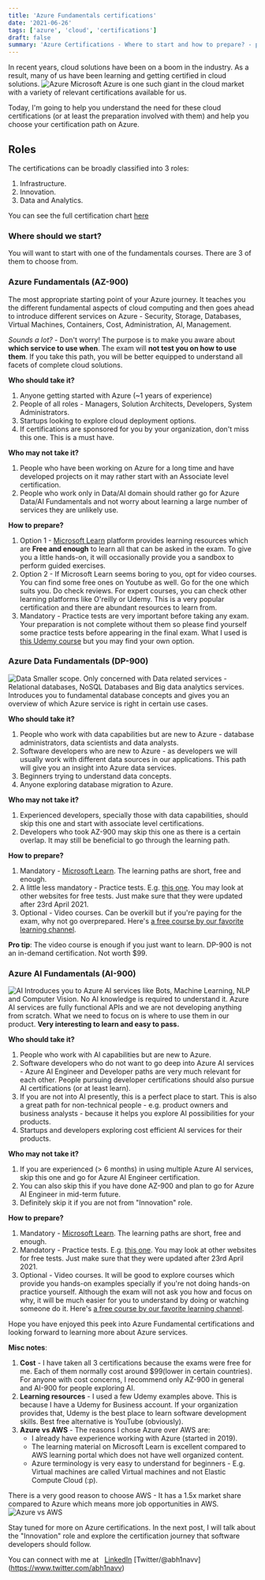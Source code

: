 ```yaml
---
title: 'Azure Fundamentals certifications'
date: '2021-06-26'
tags: ['azure', 'cloud', 'certifications']
draft: false
summary: 'Azure Certifications - Where to start and how to prepare? - preparation advice and resources'
---
```


In recent years, cloud solutions have been on a boom in the industry. As a result, many of us have been learning and getting certified in cloud solutions.
![Azure](https://camo.githubusercontent.com/6f78f53b753536048f99cabf6a44c3876f7cb975183da8623970e89ac98bbf16/68747470733a2f2f63646e2e6472696262626c652e636f6d2f75736572732f333834373436352f73637265656e73686f74732f31303736353132352f6d656469612f65356630383335336265353935326335626664346137353939303364356335612e676966)
Microsoft Azure is one such giant in the cloud market with a variety of relevant certifications available for us.

Today, I'm going to help you understand the need for these cloud certifications (or at least the preparation involved with them) and help you choose your certification path on Azure.

## Roles

The certifications can be broadly classified into 3 roles:

1. Infrastructure.
2. Innovation.
3. Data and Analytics.

You can see the full certification chart [here](https://query.prod.cms.rt.microsoft.com/cms/api/am/binary/RE4wyqh)

### Where should we start?

You will want to start with one of the fundamentals courses. There are 3 of them to choose from.

### Azure Fundamentals (AZ-900)

The most appropriate starting point of your Azure journey.
It teaches you the different fundamental aspects of cloud computing and then goes ahead to introduce different services on Azure - Security, Storage, Databases, Virtual Machines, Containers, Cost, Administration, AI, Management.

_Sounds a lot?_ - Don't worry! The purpose is to make you aware about **which service to use when**. The exam will **not test you on how to use them**. If you take this path, you will be better equipped to understand all facets of complete cloud solutions.

**Who should take it?**

1. Anyone getting started with Azure (~1 years of experience)
2. People of all roles - Managers, Solution Architects, Developers, System Administrators.
3. Startups looking to explore cloud deployment options.
4. If certifications are sponsored for you by your organization, don't miss this one. This is a must have.

**Who may not take it?**

1. People who have been working on Azure for a long time and have developed projects on it may rather start with an Associate level certification.
2. People who work only in Data/AI domain should rather go for Azure Data/AI Fundamentals and not worry about learning a large number of services they are unlikely use.

**How to prepare?**

1. Option 1 - [Microsoft Learn](https://docs.microsoft.com/en-us/learn/certifications/exams/az-900) platform provides learning resources which are **Free and enough** to learn all that can be asked in the exam. To give you a little hands-on, it will occasionally provide you a sandbox to perform guided exercises.
2. Option 2 - If Microsoft Learn seems boring to you, opt for video courses. You can find some free ones on Youtube as well. Go for the one which suits you. Do check reviews. For expert courses, you can check other learning platforms like O'reilly or Udemy. This is a very popular certification and there are abundant resources to learn from.
3. Mandatory - Practice tests are very important before taking any exam. Your preparation is not complete without them so please find yourself some practice tests before appearing in the final exam. What I used is [this Udemy course](https://www.udemy.com/course/az-900-practice-tests/) but you may find your own option.

### Azure Data Fundamentals (DP-900)

![Data](https://i.giphy.com/media/xT9C25UNTwfZuk85WP/source.gif)
Smaller scope. Only concerned with Data related services - Relational databases, NoSQL Databases and Big data analytics services. Introduces you to fundamental database concepts and gives you an overview of which Azure service is right in certain use cases.

**Who should take it?**

1. People who work with data capabilities but are new to Azure - database administrators, data scientists and data analysts.
2. Software developers who are new to Azure - as developers we will usually work with different data sources in our applications. This path will give you an insight into Azure data services.
3. Beginners trying to understand data concepts.
4. Anyone exploring database migration to Azure.

**Who may not take it?**

1. Experienced developers, specially those with data capabilities, should skip this one and start with associate level certifications.
2. Developers who took AZ-900 may skip this one as there is a certain overlap. It may still be beneficial to go through the learning path.

**How to prepare?**

1. Mandatory - [Microsoft Learn](https://docs.microsoft.com/en-us/learn/certifications/exams/dp-900). The learning paths are short, free and enough.
2. A little less mandatory - Practice tests. E.g. [this one](https://www.udemy.com/course/dp-900-azure-data-fundamentals-5-practice-tests/). You may look at other websites for free tests. Just make sure that they were updated after 23rd April 2021.
3. Optional - Video courses. Can be overkill but if you're paying for the exam, why not go overprepared. Here's [a free course by our favorite learning channel](https://www.youtube.com/watch?v=P3qmqUZJ7l0&ab_channel=freeCodeCamp.org).

**Pro tip**: The video course is enough if you just want to learn. DP-900 is not an in-demand certification. Not worth $99.

### Azure AI Fundamentals (AI-900)

![AI](https://i.giphy.com/media/pw2fLKLW3mgw/source.gif)
Introduces you to Azure AI services like Bots, Machine Learning, NLP and Computer Vision. No AI knowledge is required to understand it. Azure AI services are fully functional APIs and we are not developing anything from scratch. What we need to focus on is where to use them in our product. **Very interesting to learn and easy to pass.**

**Who should take it?**

1. People who work with AI capabilities but are new to Azure.
2. Software developers who do not want to go deep into Azure AI services - Azure AI Engineer and Developer paths are very much relevant for each other. People pursuing developer certifications should also pursue AI certifications (or at least learn).
3. If you are not into AI presently, this is a perfect place to start. This is also a great path for non-technical people - e.g. product owners and business analysts - because it helps you explore AI possibilities for your products.
4. Startups and developers exploring cost efficient AI services for their products.

**Who may not take it?**

1. If you are experienced (> 6 months) in using multiple Azure AI services, skip this one and go for Azure AI Engineer certification.
2. You can also skip this if you have done AZ-900 and plan to go for Azure AI Engineer in mid-term future.
3. Definitely skip it if you are not from "Innovation" role.

**How to prepare?**

1. Mandatory - [Microsoft Learn](https://docs.microsoft.com/en-us/learn/certifications/exams/ai-900). The learning paths are short, free and enough.
2. Mandatory - Practice tests. E.g. [this one](https://www.udemy.com/course/microsoft-certified-azure-ai-fundamentals-5-practice-tests/). You may look at other websites for free tests. Just make sure that they were updated after 23rd April 2021.
3. Optional - Video courses. It will be good to explore courses which provide you hands-on examples specially if you're not doing hands-on practice yourself. Although the exam will not ask you how and focus on why, it will be much easier for you to understand by doing or watching someone do it. Here's [a free course by our favorite learning channel](https://www.youtube.com/watch?v=OwZHNH8EfSU).

Hope you have enjoyed this peek into Azure Fundamental certifications and looking forward to learning more about Azure services.

**Misc notes**:

1. **Cost** - I have taken all 3 certifications because the exams were free for me. Each of them normally cost around $99(lower in certain countries). For anyone with cost concerns, I recommend only AZ-900 in general and AI-900 for people exploring AI.
2. **Learning resources** - I used a few Udemy examples above. This is because I have a Udemy for Business account. If your organization provides that, Udemy is the best place to learn software development skills. Best free alternative is YouTube (obviously).
3. **Azure vs AWS** - The reasons I chose Azure over AWS are:
   - I already have experience working with Azure (started in 2019).
   - The learning material on Microsoft Learn is excellent compared to AWS learning portal which does not have well organized content.
   - Azure terminology is very easy to understand for beginners - E.g. Virtual machines are called Virtual machines and not Elastic Compute Cloud (:p).

There is a very good reason to choose AWS - It has a 1.5x market share compared to Azure which means more job opportunities in AWS.
![Azure vs AWS](https://www.cloudmanagementinsider.com/wp-content/uploads/2019/06/AWS-vs-Azure-Service-wise-Gif-06.gif)

Stay tuned for more on Azure certifications. In the next post, I will talk about the "Innovation" role and explore the certification journey that software developers should follow.

You can connect with me at &nbsp;
[LinkedIn](https://www.linkedin.com/in/abh1navv)
[Twitter/@abh1navv]
(https://www.twitter.com/abh1navv)
